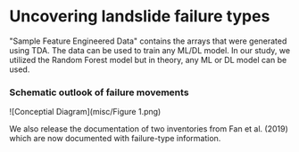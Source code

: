 # Uncovering landslide failure types

"Sample Feature Engineered Data" contains the arrays that were generated using TDA. The data can be used to train any ML/DL model. In our study, we utilized the Random Forest model but in theory, any ML or DL model can be used.

### Schematic outlook of failure movements
![Conceptial Diagram](misc/Figure 1.png)

We also release the documentation of two inventories from Fan et al. (2019) which are now documented with failure-type information.
